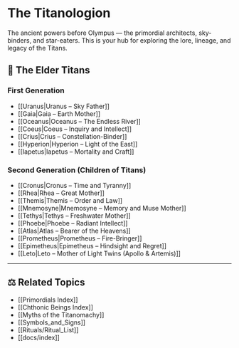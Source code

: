 # The Titanologion

The ancient powers before Olympus — the primordial architects, sky-binders, and star-eaters. This is your hub for exploring the lore, lineage, and legacy of the Titans.

## 🌌 The Elder Titans

### First Generation
- [[Uranus|Uranus – Sky Father]]
- [[Gaia|Gaia – Earth Mother]]
- [[Oceanus|Oceanus – The Endless River]]
- [[Coeus|Coeus – Inquiry and Intellect]]
- [[Crius|Crius – Constellation-Binder]]
- [[Hyperion|Hyperion – Light of the East]]
- [[Iapetus|Iapetus – Mortality and Craft]]

### Second Generation (Children of Titans)
- [[Cronus|Cronus – Time and Tyranny]]
- [[Rhea|Rhea – Great Mother]]
- [[Themis|Themis – Order and Law]]
- [[Mnemosyne|Mnemosyne – Memory and Muse Mother]]
- [[Tethys|Tethys – Freshwater Mother]]
- [[Phoebe|Phoebe – Radiant Intellect]]
- [[Atlas|Atlas – Bearer of the Heavens]]
- [[Prometheus|Prometheus – Fire-Bringer]]
- [[Epimetheus|Epimetheus – Hindsight and Regret]]
- [[Leto|Leto – Mother of Light Twins (Apollo & Artemis)]]

---

## ⚖️ Related Topics

- [[Primordials Index]]
- [[Chthonic Beings Index]]
- [[Myths of the Titanomachy]]
- [[Symbols_and_Signs]]
- [[Rituals/Ritual_List]]
- [[docs/index]]

